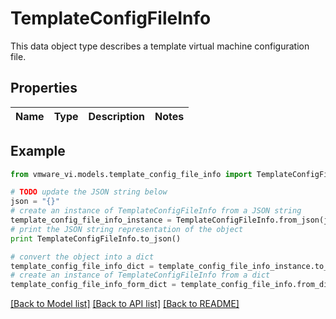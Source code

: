 # TemplateConfigFileInfo

This data object type describes a template virtual machine configuration file. 

## Properties
Name | Type | Description | Notes
------------ | ------------- | ------------- | -------------

## Example

```python
from vmware_vi.models.template_config_file_info import TemplateConfigFileInfo

# TODO update the JSON string below
json = "{}"
# create an instance of TemplateConfigFileInfo from a JSON string
template_config_file_info_instance = TemplateConfigFileInfo.from_json(json)
# print the JSON string representation of the object
print TemplateConfigFileInfo.to_json()

# convert the object into a dict
template_config_file_info_dict = template_config_file_info_instance.to_dict()
# create an instance of TemplateConfigFileInfo from a dict
template_config_file_info_form_dict = template_config_file_info.from_dict(template_config_file_info_dict)
```
[[Back to Model list]](../README.md#documentation-for-models) [[Back to API list]](../README.md#documentation-for-api-endpoints) [[Back to README]](../README.md)


